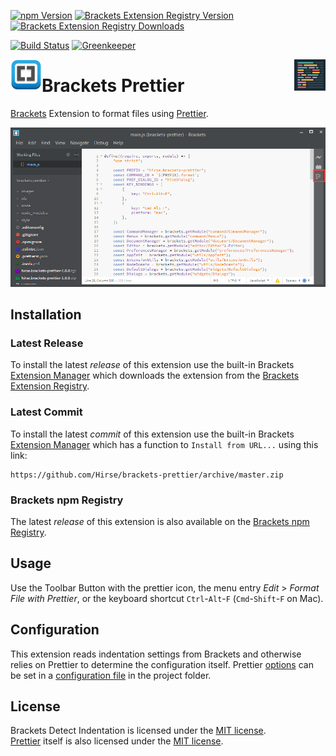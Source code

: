 [![npm Version](https://img.shields.io/npm/v/hirse.brackets-prettier.svg)](https://www.npmjs.com/package/hirse.brackets-prettier)
[![Brackets Extension Registry Version](https://badges.ml/hirse.brackets-prettier/version.svg)](https://brackets-extension-badges.github.io#hirse.brackets-prettier)
[![Brackets Extension Registry Downloads](https://badges.ml/hirse.brackets-prettier/total.svg)](https://brackets-extension-badges.github.io#hirse.brackets-prettier)

[![Build Status](https://travis-ci.org/Hirse/brackets-prettier.svg?branch=master)](https://travis-ci.org/Hirse/brackets-prettier)
[![Greenkeeper](https://badges.greenkeeper.io/Hirse/brackets-prettier.svg)](https://greenkeeper.io/)

<a href="http://brackets.io/"><img src="https://raw.githubusercontent.com/Hirse/brackets-prettier/master/images/brackets.png" alt="Brackets" align="left" /></a>

<a href="http://prettier.io/"><img src="https://raw.githubusercontent.com/Hirse/brackets-prettier/master/images/prettier.png" alt="Prettier" align="right" /></a>

# Brackets Prettier
[Brackets][Brackets] Extension to format files using [Prettier][prettier].

![Brackets Prettier Button](https://raw.githubusercontent.com/Hirse/brackets-prettier/master/images/brackets-prettier.png)

## Installation
### Latest Release
To install the latest _release_ of this extension use the built-in Brackets [Extension Manager][Brackets Extension Manager] which downloads the extension from the [Brackets Extension Registry][Brackets Extension Registry].

### Latest Commit
To install the latest _commit_ of this extension use the built-in Brackets [Extension Manager][Brackets Extension Manager] which has a function to `Install from URL...` using this link:
```
https://github.com/Hirse/brackets-prettier/archive/master.zip
```

### Brackets npm Registry
The latest _release_ of this extension is also available on the [Brackets npm Registry][Brackets npm Registry].

## Usage
Use the Toolbar Button with the prettier icon, the menu entry *Edit* > *Format File with Prettier*, or the keyboard shortcut `Ctrl`-`Alt`-`F` (`Cmd`-`Shift`-`F` on Mac).

## Configuration
This extension reads indentation settings from Brackets and otherwise relies on Prettier to determine the configuration itself. Prettier [options][prettier options] can be set in a [configuration file][prettier config file] in the project folder.

## License
Brackets Detect Indentation is licensed under the [MIT license][MIT].  
[Prettier][prettier] itself is also licensed under the [MIT license][MIT].


[Brackets]: http://brackets.io
[Brackets Extension Manager]: https://github.com/adobe/brackets/wiki/Brackets-Extensions
[Brackets Extension Registry]: https://registry.brackets.io
[Brackets npm Registry]: https://github.com/zaggino/brackets-npm-registry
[MIT]: https://opensource.org/licenses/MIT
[prettier]: https://prettier.io
[prettier options]: https://prettier.io/docs/en/options.html
[prettier config file]: https://prettier.io/docs/en/configuration.html
